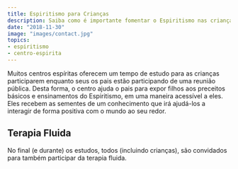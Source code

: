 ```yaml
---
title: Espiritismo para Crianças
description: Saiba como é importante fomentar o Espiritismo nas crianças e conhecer material, práticas e procedimentos.
date: "2018-11-30"
image: "images/contact.jpg"
topics:
- espiritismo
- centro-espirita
---
```


Muitos centros espíritas oferecem um tempo de estudo para as crianças
participarem enquanto seus os pais estão participando de uma reunião pública.
Desta forma, o centro ajuda o pais para expor filhos aos preceitos básicos e
ensinamentos do Espiritismo, em uma maneira acessível a eles. Eles recebem as
sementes de um conhecimento que irá ajudá-los a interagir de forma positiva com
o mundo ao seu redor.

## Terapia Fluida
No final (e durante) os estudos, todos (incluindo crianças), são convidados
para também participar da terapia fluida.
